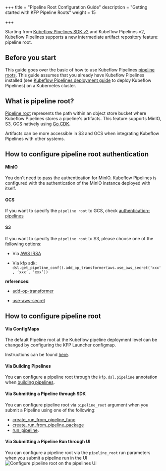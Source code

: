 +++
title = "Pipeline Root Configuration Guide"
description = "Getting started with KFP Pipeline Roots"
weight = 15

+++

Starting from [Kubeflow Pipelines SDK v2](https://kubeflow-pipelines.readthedocs.io/en/stable/) and Kubeflow Pipelines v2, Kubeflow Pipelines supports a new intermediate artifact repository feature: pipeline root.

## Before you start
This guide goes over the basic of how to use Kubeflow Pipelines [pipeline roots](/docs/components/pipelines/concepts/pipeline-root).
This guide assumes that you already have Kubeflow Pipelines installed (see [Kubeflow Pipelines deployment
guide](/docs/components/pipelines/operator-guides/installation/) to deploy Kubeflow Pipelines) on a Kubernetes cluster.

## What is pipeline root?

[Pipeline root](/docs/components/pipelines/concepts/pipeline-root) represents the path within an object store bucket where Kubeflow Pipelines stores a pipeline's artifacts.
This feature supports MinIO, S3, GCS natively using [Go CDK](https://github.com/google/go-cloud). 

Artifacts can be more accessible in S3 and GCS when integrating Kubeflow Pipelines with other systems.

## How to configure pipeline root authentication 
#### MinIO
You don't need to pass the authentication for MinIO.
Kubeflow Pipelines is configured with the authentication of the MinIO instance deployed with itself.

#### GCS
If you want to specify the `pipeline root` to GCS, check [authentication-pipelines](https://googlecloudplatform.github.io/kubeflow-gke-docs/docs/pipelines/authentication-pipelines/)

#### S3
If you want to specify the `pipeline root` to S3, please choose one of the following options:

* Via [AWS IRSA](https://aws.amazon.com/blogs/containers/cross-account-iam-roles-for-kubernetes-service-accounts/)

* Via kfp sdk:
`dsl.get_pipeline_conf().add_op_transformer(aws.use_aws_secret('xxx', ‘xxx’, ‘xxx’))`

<!-- TODO: this function appears to be outdated -- update -->

**references**:
* [add-op-transformer](https://kubeflow-pipelines.readthedocs.io/en/stable/source/dsl.html#kfp.dsl.PipelineConf.add_op_transformer)
<!-- TODO: add_op_transformer no longer exists in this doc reference -->
* [use-aws-secret](https://kubeflow-pipelines.readthedocs.io/en/stable/source/kfp.extensions.html#kfp.aws.use_aws_secret)

## How to configure pipeline root

#### Via ConfigMaps
The default Pipeline root at the Kubeflow pipeline deployment level can be changed by configuring the KFP Launcher configmap.

Instructions can be found [here](/docs/components/pipelines/operator-guides/configure-object-store.md#kfp-launcher-object-store-configuration).

####  Via Building Pipelines
You can configure a pipeline root through the `kfp.dsl.pipeline` annotation when [building pipelines](/docs/components/pipelines/legacy-v1/sdk/build-pipeline/#build-your-pipeline).

####  Via Submitting a Pipeline through SDK
You can configure pipeline root via `pipeline_root` argument when you submit a Pipeline using one of the following:
* [create_run_from_pipeline_func](https://kubeflow-pipelines.readthedocs.io/en/stable/source/client.html#kfp.Client.create_run_from_pipeline_func)
* [create_run_from_pipeline_package](https://kubeflow-pipelines.readthedocs.io/en/stable/source/client.html#kfp.Client.create_run_from_pipeline_package) 
* [run_pipeline](https://kubeflow-pipelines.readthedocs.io/en/stable/source/client.html#kfp.Client.run_pipeline).

####  Via Submitting a Pipeline Run through UI
You can configure a pipeline root via the `pipeline_root` run parameters when you submit a pipeline run in the UI
<img src="/docs/images/pipelines/v1/v2-compatible/pipelines-ui-pipelineroot.png"
alt="Configure pipeline root on the pipelines UI"
class="mt-3 mb-3 border rounded">
